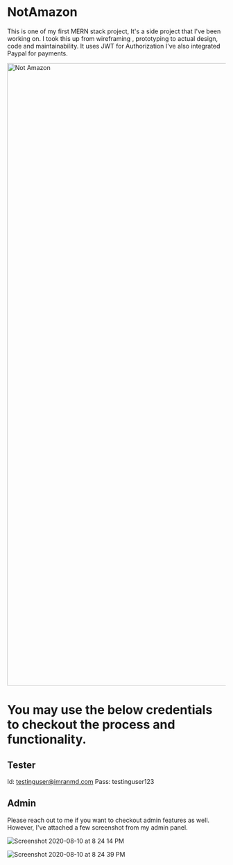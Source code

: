 # NotAmazon

This is one of my first MERN stack project, It's a side project that I've been working on. I took this up from wireframing , prototyping to actual design, code and maintainability. It uses JWT for Authorization I've also integrated Paypal for payments.


<img width="1437" alt="Not Amazon" src="https://user-images.githubusercontent.com/62325347/89752946-ef01c480-daf3-11ea-8c2c-4368a369755a.png">


# You may use the below credentials to checkout the process and functionality.

Tester
-----
Id: testinguser@imranmd.com
Pass: testinguser123

Admin
-----
Please reach out to me if you want to checkout admin features as well. However, I've attached a few screenshot from my admin panel.


![Screenshot 2020-08-10 at 8 24 14 PM](https://user-images.githubusercontent.com/62325347/89796931-e804a180-db47-11ea-91dc-fa5fafc05cba.png)

![Screenshot 2020-08-10 at 8 24 39 PM](https://user-images.githubusercontent.com/62325347/89796945-ecc95580-db47-11ea-87f0-76ee5fe113ee.png)

